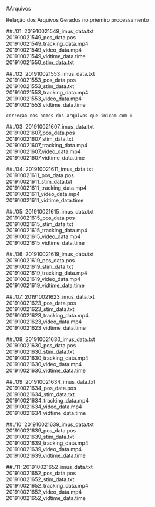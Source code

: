 #Arquivos

Relação dos Arquivos Gerados no priemiro processamento

##./01:
201910021549_imus_data.txt  
201910021549_pos_data.pos  
201910021549_tracking_data.mp4  
201910021549_video_data.mp4  
201910021549_vidtime_data.time  
201910021550_stim_data.txt  

##./02:
201910021553_imus_data.txt  
201910021553_pos_data.pos  
201910021553_stim_data.txt  
201910021553_tracking_data.mp4  
201910021553_video_data.mp4  
201910021553_vidtime_data.time  

```correçao nos nomes dos arquivos que inicam com 0```

##./03:
201910021607_imus_data.txt  
201910021607_pos_data.pos  
201910021607_stim_data.txt  
201910021607_tracking_data.mp4  
201910021607_video_data.mp4  
201910021607_vidtime_data.time  

##./04:
201910021611_imus_data.txt  
201910021611_pos_data.pos  
201910021611_stim_data.txt  
201910021611_tracking_data.mp4  
201910021611_video_data.mp4  
201910021611_vidtime_data.time  

##./05:
201910021615_imus_data.txt  
201910021615_pos_data.pos  
201910021615_stim_data.txt  
201910021615_tracking_data.mp4  
201910021615_video_data.mp4  
201910021615_vidtime_data.time  

##./06:
201910021619_imus_data.txt  
201910021619_pos_data.pos  
201910021619_stim_data.txt  
201910021619_tracking_data.mp4  
201910021619_video_data.mp4  
201910021619_vidtime_data.time  

##./07:
201910021623_imus_data.txt  
201910021623_pos_data.pos  
201910021623_stim_data.txt  
201910021623_tracking_data.mp4  
201910021623_video_data.mp4  
201910021623_vidtime_data.time  

##./08:
201910021630_imus_data.txt  
201910021630_pos_data.pos  
201910021630_stim_data.txt  
201910021630_tracking_data.mp4  
201910021630_video_data.mp4  
201910021630_vidtime_data.time  

##./09:
201910021634_imus_data.txt  
201910021634_pos_data.pos  
201910021634_stim_data.txt  
201910021634_tracking_data.mp4  
201910021634_video_data.mp4  
201910021634_vidtime_data.time  

##./10:
201910021639_imus_data.txt  
201910021639_pos_data.pos  
201910021639_stim_data.txt  
201910021639_tracking_data.mp4  
201910021639_video_data.mp4  
201910021639_vidtime_data.time  

##./11:
201910021652_imus_data.txt  
201910021652_pos_data.pos  
201910021652_stim_data.txt  
201910021652_tracking_data.mp4  
201910021652_video_data.mp4  
201910021652_vidtime_data.time  